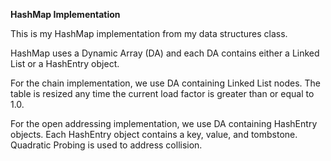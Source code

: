 **HashMap Implementation**

This is my HashMap implementation from my data structures class. 

HashMap uses a Dynamic Array (DA) and each DA contains either a Linked List or a HashEntry object.

For the chain implementation, we use DA containing Linked List nodes. The table is resized any time the current load factor is greater than or equal to 1.0. 

For the open addressing implementation, 
we use DA containing HashEntry objects.
Each HashEntry object contains a key, value, and tombstone. 
Quadratic Probing is used to address collision.
